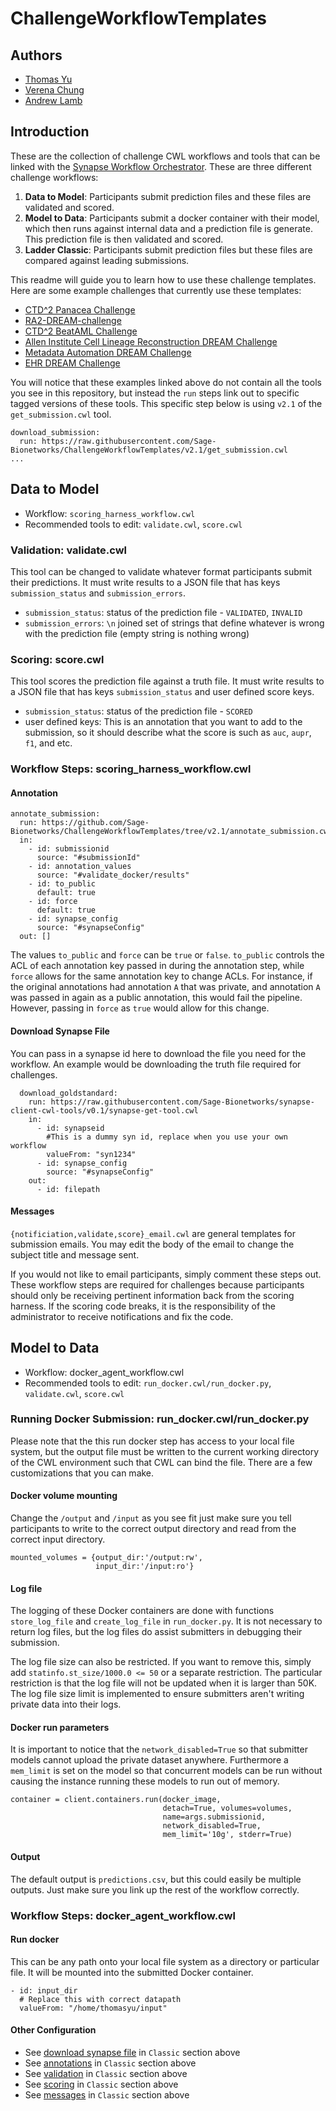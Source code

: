 # ChallengeWorkflowTemplates

## Authors
* [Thomas Yu](https://github.com/thomasyu888)
* [Verena Chung](https://github.com/vpchung)
* [Andrew Lamb](https://github.com/andrewelamb)

## Introduction

These are the collection of challenge CWL workflows and tools that can be linked with the [Synapse Workflow Orchestrator](https://github.com/Sage-Bionetworks/SynapseWorkflowOrchestrator).  These are three different challenge workflows:

1. **Data to Model**: Participants submit prediction files and these files are validated and scored.
1. **Model to Data**: Participants submit a docker container with their model, which then runs against internal data and a prediction file is generate.  This prediction file is then validated and scored.
1. **Ladder Classic**: Participants submit prediction files but these files are compared against leading submissions.

This readme will guide you to learn how to use these challenge templates.  Here are some example challenges that currently use these templates: 

* [CTD^2 Panacea Challenge](https://github.com/Sage-Bionetworks/CTDD-Panacea-Challenge)
* [RA2-DREAM-challenge](https://github.com/Sage-Bionetworks/RA2-dream-workflows)
* [CTD^2 BeatAML Challenge](https://github.com/Sage-Bionetworks/CTD2-BeatAML-Challenge)
* [Allen Institute Cell Lineage Reconstruction DREAM Challenge](https://github.com/Sage-Bionetworks/Allen-DREAM-Challenge)
* [Metadata Automation DREAM Challenge](https://github.com/Sage-Bionetworks/metadata-automation-challenge/tree/master/workflow)
* [EHR DREAM Challenge](https://github.com/Sage-Bionetworks/EHR-challenge)

You will notice that these examples linked above do not contain all the tools you see in this repository, but instead the `run` steps link out to specific tagged versions of these tools.  This specific step below is using `v2.1` of the `get_submission.cwl` tool.

```
download_submission:
  run: https://raw.githubusercontent.com/Sage-Bionetworks/ChallengeWorkflowTemplates/v2.1/get_submission.cwl
...
```

## Data to Model

* Workflow: `scoring_harness_workflow.cwl`
* Recommended tools to edit: `validate.cwl`, `score.cwl`

### Validation: validate.cwl

This tool can be changed to validate whatever format participants submit their predictions.  It must write results to a JSON file that has keys `submission_status` and `submission_errors`.

* `submission_status`: status of the prediction file - `VALIDATED`, `INVALID`
* `submission_errors`: `\n` joined set of strings that define whatever is wrong with the prediction file (empty string is nothing wrong)

### Scoring: score.cwl

This tool scores the prediction file against a truth file. It must write results to a JSON file that has keys `submission_status` and user defined score keys.

* `submission_status`: status of the prediction file - `SCORED`
* user defined keys: This is an annotation that you want to add to the submission, so it should describe what the score is such as `auc`, `aupr`, `f1`, and etc.

### Workflow Steps: scoring_harness_workflow.cwl

#### Annotation
```
annotate_submission:
  run: https://github.com/Sage-Bionetworks/ChallengeWorkflowTemplates/tree/v2.1/annotate_submission.cwl
  in:
    - id: submissionid
      source: "#submissionId"
    - id: annotation_values
      source: "#validate_docker/results"
    - id: to_public
      default: true
    - id: force
      default: true
    - id: synapse_config
      source: "#synapseConfig"
  out: []
```
The values `to_public` and `force` can be `true` or `false`.  `to_public` controls the ACL of each annotation key passed in during the annotation step, while `force` allows for the same annotation key to change ACLs.  For instance, if the original annotations had annotation `A` that was private, and annotation `A` was passed in again as a public annotation, this would fail the pipeline.  However, passing in `force` as `true` would allow for this change.

#### Download Synapse File

You can pass in a synapse id here to download the file you need for the workflow.  An example would be downloading the truth file required for challenges.
```
  download_goldstandard:
    run: https://raw.githubusercontent.com/Sage-Bionetworks/synapse-client-cwl-tools/v0.1/synapse-get-tool.cwl
    in:
      - id: synapseid
        #This is a dummy syn id, replace when you use your own workflow
        valueFrom: "syn1234"
      - id: synapse_config
        source: "#synapseConfig"
    out:
      - id: filepath
```

#### Messages

`{notificiation,validate,score}_email.cwl` are general templates for submission emails.  You may edit the body of the email to change the subject title and message sent.

If you would not like to email participants, simply comment these steps out.  These workflow steps are required for challenges because participants should only be receiving pertinent information back from the scoring harness.  If the scoring code breaks, it is the responsibility of the administrator to receive notifications and fix the code.


## Model to Data

* Workflow: docker_agent_workflow.cwl
* Recommended tools to edit: `run_docker.cwl/run_docker.py`, `validate.cwl`, `score.cwl`

### Running Docker Submission: run_docker.cwl/run_docker.py

Please note that the this run docker step has access to your local file system, but the output file must be written to the current working directory of the CWL environment such that CWL can bind the file.  There are a few customizations that you can make.

#### Docker volume mounting

Change the `/output` and `/input` as you see fit just make sure you tell participants to write to the correct output directory and read from the correct input directory.

```
mounted_volumes = {output_dir:'/output:rw',
                   input_dir:'/input:ro'}
```

#### Log file

The logging of these Docker containers are done with functions `store_log_file` and `create_log_file` in `run_docker.py`. It is not necessary to return log files, but the log files do assist submitters in debugging their submission.

The log file size can also be restricted.  If you want to remove this, simply add `statinfo.st_size/1000.0 <= 50` or a separate restriction.  The particular restriction is that the log file will not be updated when it is larger than 50K.  The log file size limit is implemented to ensure submitters aren't writing private data into their logs.

#### Docker run parameters

It is important to notice that the `network_disabled=True` so that submitter models cannot upload the private dataset anywhere.  Furthermore a `mem_limit` is set on the model so that concurrent models can be run without causing the instance running these models to run out of memory.

```
container = client.containers.run(docker_image,
                                  detach=True, volumes=volumes,
                                  name=args.submissionid,
                                  network_disabled=True,
                                  mem_limit='10g', stderr=True)
```

#### Output

The default output is `predictions.csv`, but this could easily be multiple outputs.  Just make sure you link up the rest of the workflow correctly.

### Workflow Steps: docker_agent_workflow.cwl

#### Run docker

This can be any path onto your local file system as a directory or particular file.  It will be mounted into the submitted Docker container.

```
- id: input_dir
  # Replace this with correct datapath
  valueFrom: "/home/thomasyu/input"
```

#### Other Configuration

* See [download synapse file](#download-synapse-file) in `Classic` section above
* See [annotations](#annotations) in `Classic` section above
* See [validation](#validation-validatecwl) in `Classic` section above
* See [scoring](#scoring-scorecwl) in `Classic` section above
* See [messages](#messages) in `Classic` section above



